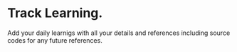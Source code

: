 # Track Learning.

Add your daily learnigs with all your details and references including source codes for any future references. 





